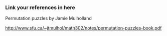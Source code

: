 ### Link your references in here

Permutation puzzles by Jamie Mulholland

http://www.sfu.ca/~jtmulhol/math302/notes/permutation-puzzles-book.pdf